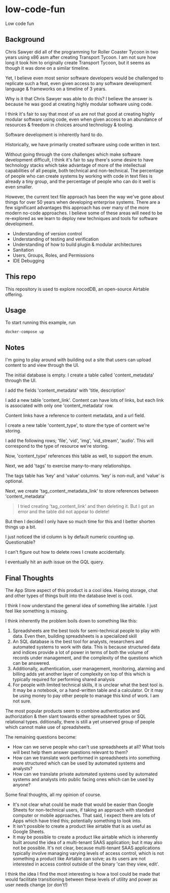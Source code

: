 # low-code-fun

Low code fun

## Background

Chris Sawyer did all of the programming for Roller Coaster Tycoon in two years using x86 asm
after creating Transport Tycoon. I am not sure how long it took him to originally create
Transport Tycoon, but it seems as though it was done on a similar timeline.

Yet, I believe even most senior software developers would be challenged to replicate such a feat,
even given access to any software development language & frameworks on a timeline of 3 years.

Why is it that Chris Sawyer was able to do this? I believe the answer is because he was good at
creating highly modular software using code.

I think it's fair to say that most of us are not that good at creating highly modular software using code,
even when given access to an abundance of resources & freedom in choices around technology & tooling.

Software development is inherently hard to do. 

Historically, we have primarily created software using code written in text.

Without going through the core challenges which make software development difficult, I think it's fair to say
there's some desire to have technology stacks which take advantage of more of the intellectual capabilities of
all people, both technical and non-technical. The percentage of people who can create systems by working
with code in text files is already a tiny group, and the percentage of people who can do it well is even smaller.

However, the current text file approach has been the way we've gone about things for over 50 years when developing
enterprise systems. There are a few significant advantages this approach has over many of the more modern no-code approaches.
I believe some of these areas will need to be re-explored as we learn to deploy new techniques and tools for software
development.

- Understanding of version control
- Understanding of testing and verification
- Understanding of how to build plugin & modular architectures
- Sanitation
- Users, Groups, Roles, and Permissions
- IDE Debugging

## This repo

This repository is used to explore nocodDB, an open-source Airtable offering.

## Usage

To start running this example, run

```
docker-compose up
```

## Notes

I'm going to play around with building out a site that users can upload content to and view through the UI.

The initial database is empty. I create a table called 'content_metadata' through the UI.

I add the fields 'content_metadata' with 'title, description'

I add a new table 'content_link'. Content can have lots of links, but each link is associated with only one 'content_metadata' row.

Content links have a reference to content metadata, and a url field.

I create a new table 'content_type', to store the type of content we're storing.

I add the following rows; 'file', 'vid', 'img', 'vid_stream', 'audio'. This will correspond to the type of resource we're storing.

Now, 'content_type' references this table as well, to support the enum.

Next, we add 'tags' to exercise many-to-many relationships.

The tags table has 'key' and 'value' columns. 'key' is non-null, and 'value' is optional.

Next, we create 'tag_content_metadata_link' to store references between 'content_metadata'

> I tried creating 'tag_content_link' and then deleting it. But I got an error and the table did not appear to delete!

But then I decided I only have so much time for this and I better shorten things up a bit.

I just noticed the id column is by default numeric counting up. Questionable?

I can't figure out how to delete rows I create accidentally.

I eventually hit an auth issue on the GQL query.

## Final Thoughts

The App Store aspect of this product is a cool idea. Having storage, chat and other types of things built into the database level is cool.

I think I now understand the general idea of something like airtable. I just feel like something is missing.

I think inherently the problem boils down to something like this:

1. Spreadsheets are the best tools for semi-technical people to play with data. Even then, building spreadsheets is a specialized skill
2. An SQL database is the best tool for analysts, researchers and automated systems to work with data. This is because structured data and indices provide a lot of power in terms of both the volume of records under management, and the complexity of the questions which can be answered.
3. Additionally, authentication, user management, monitoring, alarming and billing adds yet another layer of complexity on top of this which is typically required for performing shared analysis
4. For people with limited technical skills, it is unclear what the best tool is. It may be a notebook, or a hand-written table and a calculator. Or it may be using money to pay other people to
   manage this kind of work. I am not sure.

The most popular products seem to combine authentication and authorization & then slant towards either spreadsheet types or SQL relational types. 
dditionally, there is still a yet unserved group of people which cannot make use of spreadsheets.

The remaining questions become:

- How can we serve people who can't use spreadsheets at all? What tools will best help them answer questions relevant to them?
- How can we translate work performed in spreadsheets into something more structured which can be used by automated systems and analysts?
- How can we translate private automated systems used by automated systems and analysts into public facing ones which can be used by anyone?

Some final thoughts, all my opinion of course.

- It's not clear what could be made that would be easier than Google Sheets for non-technical users, if taking an approach with standard computer or mobile approaches. That said, I expect there are lots of Apps which have tried this; potentially something to look into.
- It isn't possible to create a product like airtable that is as useful as Google Sheets.
- It may be possible to create a product like airtable which is inherently built around the idea of a multi-tenant SAAS application; but it may also not be possible. It's not clear, because multi-tenant SAAS applications typically involve managing varying levels of access control, which is not something a product like Airtable can solve; as its users are not interested in access control outside of the binary 'can they view, edit'.

I think the idea I find the most interesting is how a tool could be made that would facilitate transitioning between these levels of utility and power as user needs change (or don't!)
